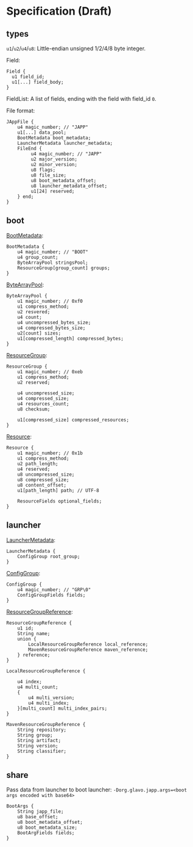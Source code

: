 # Specification (Draft)

## types

`u1`/`u2`/`u4`/`u8`: Little-endian unsigned 1/2/4/8 byte integer.


Field:

```
Field {
  u1 field_id;
  u1[...] field_body;
}
```

FieldList: A list of fields, ending with the field with field_id `0`.


File format:

```
JAppFile {
    u4 magic_number; // "JAPP"
    u1[...] data_pool;
    BootMetadata boot_metadata;
    LauncherMetadata launcher_metadata;
    FileEnd {
         u4 magic_number; // "JAPP"
         u2 major_version;
         u2 minor_version;
         u8 flags;
         u8 file_size;
         u8 boot_metadata_offset;
         u8 launcher_metadata_offset;
         u1[24] reserved;
    } end;
}
```



## boot

[BootMetadata](boot/src/main/java/org/glavo/japp/boot/JAppBootMetadata.java):

```
BootMetadata {
    u4 magic_number; // "BOOT"
    u4 group_count;
    ByteArrayPool stringsPool;
    ResourceGroup[group_count] groups;
}
```

[ByteArrayPool]():

```
ByteArrayPool {
    u1 magic_number; // 0xf0
    u1 compress_method;
    u2 resvered;
    u4 count;
    u4 uncompressed_bytes_size;
    u4 compressed_bytes_size;
    u2[count] sizes; 
    u1[compressed_length] compressed_bytes;
}
```

[ResourceGroup](boot/src/main/java/org/glavo/japp/boot/JAppResourceGroup.java):

```
ResourceGroup {
    u1 magic_number; // 0xeb
    u1 compress_method;
    u2 reserved;
    
    u4 uncompressed_size;
    u4 compressed_size;
    u4 resources_count;
    u8 checksum;
    
    u1[compressed_size] compressed_resources;
}
```

[Resource](boot/src/main/java/org/glavo/japp/boot/JAppResource.java):

```
Resource {
    u1 magic_number; // 0x1b
    u1 compress_method;
    u2 path_length;
    u4 reserved;
    u8 uncompressed_size;
    u8 compressed_size;
    u8 content_offset;
    u1[path_length] path; // UTF-8  
    
    ResourceFields optional_fields;
}
```

## launcher

[LauncherMetadata](src/main/java/org/glavo/japp/launcher/JAppLauncherMetadata.java):

```
LauncherMetadata {
    ConfigGroup root_group;
}
```

[ConfigGroup](src/main/java/org/glavo/japp/JAppConfigGroup.java):

```
ConfigGroup {
    u4 magic_number; // "GRP\0"
    ConfigGroupFields fields;
}
```

[ResourceGroupReference](src/main/java/org/glavo/japp/JAppResourceGroupReference.java):

```
ResourceGroupReference {
    u1 id;
    String name;
    union {
        LocalResourceGroupReference local_reference;
        MavenResourceGroupReference maven_reference;
    } reference;
}

LocalResourceGroupReference {
    
    u4 index;
    u4 multi_count;
    {
        u4 multi_version;
        u4 multi_index;  
    }[multi_count] multi_index_pairs;
}

MavenResourceGroupReference {
    String repository;
    String group;
    String artifact;
    String version;
    String classifier;
}
```

## share

Pass data from launcher to boot launcher: `-Dorg.glavo.japp.args=<boot args encoded with base64>`

```
BootArgs {
    String japp_file;
    u8 base_offset;
    u8 boot_metadata_offset;
    u8 boot_metadata_size;
    BootArgFields fields;
}
```
